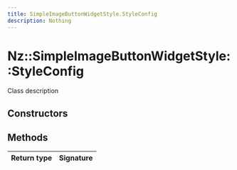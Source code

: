```yaml
---
title: SimpleImageButtonWidgetStyle.StyleConfig
description: Nothing
---
```


# Nz::SimpleImageButtonWidgetStyle::StyleConfig

Class description

## Constructors


## Methods

| Return type | Signature |
| ----------- | --------- |
